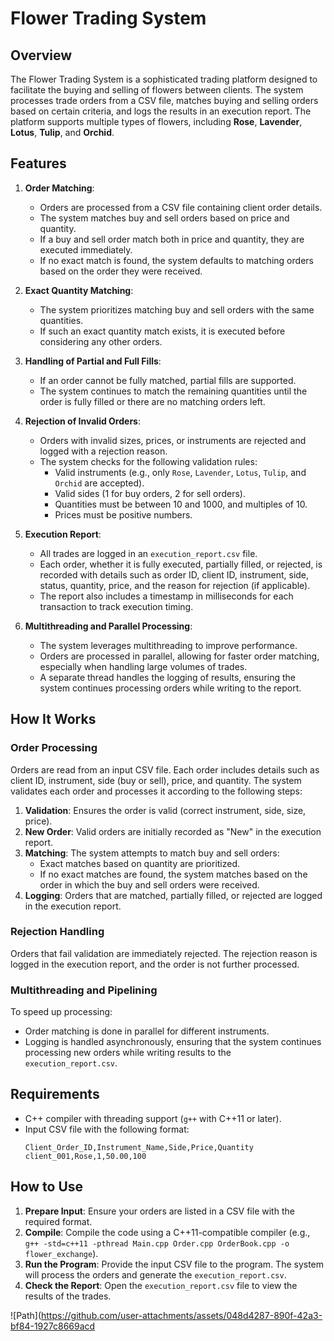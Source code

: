 # Flower Trading System

## Overview

The Flower Trading System is a sophisticated trading platform designed to facilitate the buying and selling of flowers between clients. The system processes trade orders from a CSV file, matches buying and selling orders based on certain criteria, and logs the results in an execution report. The platform supports multiple types of flowers, including **Rose**, **Lavender**, **Lotus**, **Tulip**, and **Orchid**.

## Features

1. **Order Matching**:
   - Orders are processed from a CSV file containing client order details.
   - The system matches buy and sell orders based on price and quantity.
   - If a buy and sell order match both in price and quantity, they are executed immediately.
   - If no exact match is found, the system defaults to matching orders based on the order they were received.

2. **Exact Quantity Matching**:
   - The system prioritizes matching buy and sell orders with the same quantities.
   - If such an exact quantity match exists, it is executed before considering any other orders.

3. **Handling of Partial and Full Fills**:
   - If an order cannot be fully matched, partial fills are supported.
   - The system continues to match the remaining quantities until the order is fully filled or there are no matching orders left.

4. **Rejection of Invalid Orders**:
   - Orders with invalid sizes, prices, or instruments are rejected and logged with a rejection reason.
   - The system checks for the following validation rules:
     - Valid instruments (e.g., only `Rose`, `Lavender`, `Lotus`, `Tulip`, and `Orchid` are accepted).
     - Valid sides (1 for buy orders, 2 for sell orders).
     - Quantities must be between 10 and 1000, and multiples of 10.
     - Prices must be positive numbers.

5. **Execution Report**:
   - All trades are logged in an `execution_report.csv` file.
   - Each order, whether it is fully executed, partially filled, or rejected, is recorded with details such as order ID, client ID, instrument, side, status, quantity, price, and the reason for rejection (if applicable).
   - The report also includes a timestamp in milliseconds for each transaction to track execution timing.

6. **Multithreading and Parallel Processing**:
   - The system leverages multithreading to improve performance.
   - Orders are processed in parallel, allowing for faster order matching, especially when handling large volumes of trades.
   - A separate thread handles the logging of results, ensuring the system continues processing orders while writing to the report.

## How It Works

### Order Processing
Orders are read from an input CSV file. Each order includes details such as client ID, instrument, side (buy or sell), price, and quantity. The system validates each order and processes it according to the following steps:
1. **Validation**: Ensures the order is valid (correct instrument, side, size, price).
2. **New Order**: Valid orders are initially recorded as "New" in the execution report.
3. **Matching**: The system attempts to match buy and sell orders:
   - Exact matches based on quantity are prioritized.
   - If no exact matches are found, the system matches based on the order in which the buy and sell orders were received.
4. **Logging**: Orders that are matched, partially filled, or rejected are logged in the execution report.

### Rejection Handling
Orders that fail validation are immediately rejected. The rejection reason is logged in the execution report, and the order is not further processed.

### Multithreading and Pipelining
To speed up processing:
- Order matching is done in parallel for different instruments.
- Logging is handled asynchronously, ensuring that the system continues processing new orders while writing results to the `execution_report.csv`.

## Requirements

- C++ compiler with threading support (`g++` with C++11 or later).
- Input CSV file with the following format:
  ```
  Client_Order_ID,Instrument_Name,Side,Price,Quantity
  client_001,Rose,1,50.00,100
  ```
## How to Use

1. **Prepare Input**: Ensure your orders are listed in a CSV file with the required format.
2. **Compile**: Compile the code using a C++11-compatible compiler (e.g., `g++ -std=c++11 -pthread Main.cpp Order.cpp OrderBook.cpp -o flower_exchange`).
3. **Run the Program**: Provide the input CSV file to the program. The system will process the orders and generate the `execution_report.csv`.
4. **Check the Report**: Open the `execution_report.csv` file to view the results of the trades.

![Path](https://github.com/user-attachments/assets/048d4287-890f-42a3-bf84-1927c8669acd
